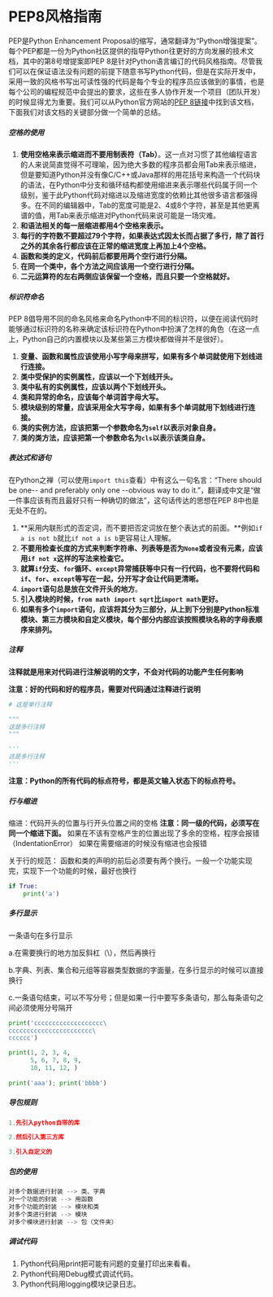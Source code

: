 # PEP8风格指南

PEP是Python Enhancement Proposal的缩写，通常翻译为“Python增强提案”。每个PEP都是一份为Python社区提供的指导Python往更好的方向发展的技术文档，其中的第8号增提案即PEP 8是针对Python语言编订的代码风格指南。尽管我们可以在保证语法没有问题的前提下随意书写Python代码，但是在实际开发中，采用一致的风格书写出可读性强的代码是每个专业的程序员应该做到的事情，也是每个公司的编程规范中会提出的要求，这些在多人协作开发一个项目（团队开发）的时候显得尤为重要。我们可以从Python官方网站的[PEP 8链接](https://www.python.org/dev/peps/pep-0008/)中找到该文档，下面我们对该文档的关键部分做一个简单的总结。

##### 空格的使用

1. **使用空格来表示缩进而不要用制表符（Tab）**。这一点对习惯了其他编程语言的人来说简直觉得不可理喻，因为绝大多数的程序员都会用Tab来表示缩进，但是要知道Python并没有像C/C++或Java那样的用花括号来构造一个代码块的语法，在Python中分支和循环结构都使用缩进来表示哪些代码属于同一个级别，鉴于此Python代码对缩进以及缩进宽度的依赖比其他很多语言都强得多。在不同的编辑器中，Tab的宽度可能是2、4或8个字符，甚至是其他更离谱的值，用Tab来表示缩进对Python代码来说可能是一场灾难。
2. **和语法相关的每一层缩进都用4个空格来表示。**
3. **每行的字符数不要超过79个字符，如果表达式因太长而占据了多行，除了首行之外的其余各行都应该在正常的缩进宽度上再加上4个空格。**
4. **函数和类的定义，代码前后都要用两个空行进行分隔。**
5. **在同一个类中，各个方法之间应该用一个空行进行分隔。**
6. **二元运算符的左右两侧应该保留一个空格，而且只要一个空格就好。**

##### 标识符命名

PEP 8倡导用不同的命名风格来命名Python中不同的标识符，以便在阅读代码时能够通过标识符的名称来确定该标识符在Python中扮演了怎样的角色（在这一点上，Python自己的内置模块以及某些第三方模块都做得并不是很好）。

1. **变量、函数和属性应该使用小写字母来拼写，如果有多个单词就使用下划线进行连接。**
2. **类中受保护的实例属性，应该以一个下划线开头。**
3. **类中私有的实例属性，应该以两个下划线开头。**
4. **类和异常的命名，应该每个单词首字母大写。**
5. **模块级别的常量，应该采用全大写字母，如果有多个单词就用下划线进行连接。**
6. **类的实例方法，应该把第一个参数命名为`self`以表示对象自身。**
7. **类的类方法，应该把第一个参数命名为`cls`以表示该类自身。**

##### 表达式和语句

在Python之禅（可以使用`import this`查看）中有这么一句名言：“There should be one-- and preferably only one --obvious way to do it.”，翻译成中文是“做一件事应该有而且最好只有一种确切的做法”，这句话传达的思想在PEP 8中也是无处不在的。

1. **采用内联形式的否定词，而不要把否定词放在整个表达式的前面。**例如`if a is not b`就比`if not a is b`更容易让人理解。
2. **不要用检查长度的方式来判断字符串、列表等是否为`None`或者没有元素，应该用`if not x`这样的写法来检查它。**
3. **就算`if`分支、`for`循环、`except`异常捕获等中只有一行代码，也不要将代码和`if`、`for`、`except`等写在一起，分开写才会让代码更清晰。**
4. **`import`语句总是放在文件开头的地方**。
5. **引入模块的时候，`from math import sqrt`比`import math`更好。**
6. **如果有多个`import`语句，应该将其分为三部分，从上到下分别是Python标准模块、第三方模块和自定义模块，每个部分内部应该按照模块名称的字母表顺序来排列。**

##### 注释

**注释就是用来对代码进行注解说明的文字，不会对代码的功能产生任何影响**

**注意：好的代码和好的程序员，需要对代码通过注释进行说明**

```python
# 这是单行注释

"""
这是多行注释
"""

'''
这是多行注释
'''
```

**注意：Python的所有代码的标点符号，都是英文输入状态下的标点符号。**

##### 行与缩进

缩进：代码开头的位置与行开头位置之间的空格
**注意：同一级的代码，必须写在同一个缩进下面。**
如果在不该有空格产生的位置出现了多余的空格，程序会报错（IndentationError）
如果在需要缩进的时候没有缩进也会报错

关于行的规范：
函数和类的声明的前后必须要有两个换行。一般一个功能实现完，实现下一个功能的时候，最好也换行

```python
if True:
    print('a')
```

##### 多行显示

一条语句在多行显示

a.在需要换行的地方加反斜杠（\），然后再换行

b.字典、列表、集合和元组等容器类型数据的字面量，在多行显示的时候可以直接换行

c.一条语句结束，可以不写分号；但是如果一行中要写多条语句，那么每条语句之间必须使用分号隔开

```python
print('ccccccccccccccccccc\
ccccccccccccccccccccccc\
cccccc')

print(1, 2, 3, 4,
      5, 6, 7, 8, 9,
      10, 11, 12, )
      
print('aaa'); print('bbbb')
```

##### 导包规则

```python
1.先引入python自带的库

2.然后引入第三方库

3.引入自定义的
```

##### 包的使用

```python
对多个数据进行封装 --> 类、字典
对一个功能的封装 --> 用函数
对多个功能的封装 --> 模块和类
对多个类进行封装 --> 模块
对多个模块进行封装 --> 包（文件夹）
```

##### 调试代码

1. Python代码用print把可能有问题的变量打印出来看看。
2. Python代码用Debug模式调试代码。
3. Python代码用logging模块记录日志。